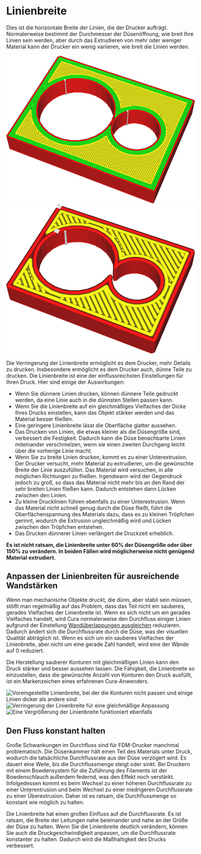 Linienbreite
====
Dies ist die horizontale Breite der Linien, die der Drucker aufträgt. Normalerweise bestimmt der Durchmesser der Düsenöffnung, wie breit Ihre Linien sein werden, aber durch das Extrudieren von mehr oder weniger Material kann der Drucker ein wenig variieren, wie breit die Linien werden.

<!--screenshot {
"image_path": "line_width_small.png",
"models": [{"script": "holes_cutout.scad"}],
"camera_position": [17, 39, 61],
"settings": {"line_width": 0.2},
"colours": 64
}-->
<!--screenshot {
"image_path": "line_width_large.png",
"models": [{"script": "holes_cutout.scad"}],
"camera_position": [17, 39, 61],
"settings": {"line_width": 0.6},
"colours": 32
}-->
![Sehr dünne Linien](../../../articles/images/line_width_small.png)
![Sehr breite Linien](../../../articles/images/line_width_large.png)

Die Verringerung der Linienbreite ermöglicht es dem Drucker, mehr Details zu drucken. Insbesondere ermöglicht es dem Drucker auch, dünne Teile zu drucken. Die Linienbreite ist eine der einflussreichsten Einstellungen für Ihren Druck. Hier sind einige der Auswirkungen:
* Wenn Sie dünnere Linien drucken, können dünnere Teile gedruckt werden, da eine Linie auch in die dünnsten Stellen passen kann.
* Wenn Sie die Linienbreite auf ein gleichmäßiges Vielfaches der Dicke Ihres Drucks einstellen, kann das Objekt stärker werden und das Material besser fließen.
* Eine geringere Linienbreite lässt die Oberfläche glatter aussehen.
* Das Drucken von Linien, die etwas kleiner als die Düsengröße sind, verbessert die Festigkeit. Dadurch kann die Düse benachbarte Linien miteinander verschmelzen, wenn sie einen zweiten Durchgang leicht über die vorherige Linie macht.
* Wenn Sie zu breite Linien drucken, kommt es zu einer Unterextrusion. Der Drucker versucht, mehr Material zu extrudieren, um die gewünschte Breite der Linie auszufüllen. Das Material wird versuchen, in alle möglichen Richtungen zu fließen. Irgendwann wird der Gegendruck jedoch zu groß, so dass das Material nicht mehr bis an den Rand der sehr breiten Linien fließen kann. Dadurch entstehen dann Lücken zwischen den Linien.
* Zu kleine Drucklinien führen ebenfalls zu einer Unterextrusion. Wenn das Material nicht schnell genug durch die Düse fließt, führt die Oberflächenspannung des Materials dazu, dass es zu kleinen Tröpfchen gerinnt, wodurch die Extrusion ungleichmäßig wird und Lücken zwischen den Tröpfchen entstehen.
* Das Drucken dünnerer Linien verlängert die Druckzeit erheblich.

**Es ist nicht ratsam, die Linienbreite unter 60% der Düsengröße oder über 150% zu verändern. In beiden Fällen wird möglicherweise nicht genügend Material extrudiert.**

Anpassen der Linienbreiten für ausreichende Wandstärken
----
Wenn man mechanische Objekte druckt, die dünn, aber stabil sein müssen, stößt man regelmäßig auf das Problem, dass das Teil nicht ein sauberes, gerades Vielfaches der Linienbreite ist. Wenn es sich nicht um ein gerades Vielfaches handelt, wird Cura normalerweise den Durchfluss einiger Linien aufgrund der Einstellung [Wandüberlappungen ausgleichen](../../../articles/shell/travel_compensate_overlapping_walls_enabled.md) reduzieren. Dadurch ändert sich die Durchflussrate durch die Düse, was der visuellen Qualität abträglich ist. Wenn es sich um ein sauberes Vielfaches der Linienbreite, aber nicht um eine gerade Zahl handelt, wird eine der Wände auf 0 reduziert.

Die Herstellung sauberer Konturen mit gleichmäßigen Linien kann den Druck stärker und besser aussehen lassen. Die Fähigkeit, die Linienbreite so einzustellen, dass die gewünschte Anzahl von Konturen den Druck ausfüllt, ist ein Markenzeichen eines erfahrenen Cura-Anwenders.

<!--screenshot {
"image_path": "line_width_fit_bad.png",
"models": [{"script": "paper_stand.scad"}],
"camera_position": [-128, 46, 73],
"camera_lookat": [-120, 38, 0],
"settings": {
    "wall_line_count": 99,
    "line_width": 0.46
},
"layer": 161,
"colours": 64
}-->
<!--screenshot {
"image_path": "line_width_fit_good_small.png",
"models": [{"script": "paper_stand.scad"}],
"camera_position": [-128, 46, 73],
"camera_lookat": [-120, 38, 0],
"settings": {
    "wall_line_count": 99,
    "line_width": 0.258
},
"layer": 161,
"colours": 32
}-->
<!--screenshot {
"image_path": "line_width_fit_good_large.png",
"models": [{"script": "paper_stand.scad"}],
"camera_position": [-128, 46, 73],
"camera_lookat": [-120, 38, 0],
"settings": {
    "wall_line_count": 99,
    "line_width": 0.515
},
"layer": 161,
"colours": 64
}-->
![Voreingestellte Linienbreite, bei der die Konturen nicht passen und einige Linien dicker als andere sind](../../../articles/images/line_width_fit_bad.png)
![Verringerung der Linienbreite für eine gleichmäßige Anpassung](../../../articles/images/line_width_fit_good_small.png)
![Eine Vergrößerung der Linienbreite funktioniert ebenfalls](../../../articles/images/line_width_fit_good_large.png)

Den Fluss konstant halten
----
Große Schwankungen im Durchfluss sind für FDM-Drucker manchmal problematisch. Die Düsenkammer hält einen Teil des Materials unter Druck, wodurch die tatsächliche Durchflussrate aus der Düse verzögert wird. Es dauert eine Weile, bis die Durchflussmenge steigt oder sinkt. Bei Druckern mit einem Bowdensystem für die Zuführung des Filaments ist der Bowdenschlauch außerdem federnd, was den Effekt noch verstärkt. Infolgedessen kommt es beim Wechsel zu einer höheren Durchflussrate zu einer Unterextrusion und beim Wechsel zu einer niedrigeren Durchflussrate zu einer Überextrusion. Daher ist es ratsam, die Durchflussmenge so konstant wie möglich zu halten.

Die Linienbreite hat einen großen Einfluss auf die Durchflussrate. Es ist ratsam, die Breite der Leitungen nahe beieinander und nahe an der Größe der Düse zu halten. Wenn Sie die Linienbreite deutlich verändern, können Sie auch die Druckgeschwindigkeit anpassen, um die Durchflussrate konstanter zu halten. Dadurch wird die Maßhaltigkeit des Drucks verbessert.